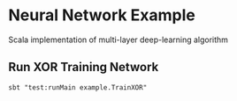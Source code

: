 # Neural Network Example
Scala implementation of multi-layer deep-learning algorithm

## Run XOR Training Network 
```
sbt "test:runMain example.TrainXOR"
```
